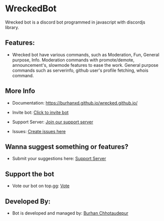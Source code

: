 # WreckedBot

Wrecked bot is a discord bot programmed in javascript with discordjs library.

## Features: 

- Wrecked bot have various commands, such as Moderation, Fun, General purpose, Info. Moderation commands with promote/demote, announcement's, slowmode features to ease the work. General purpose commands such as serverinfo, github user's profile fetching, whois command.

## More Info 

- Documentation: https://burhanxd.github.io/wrecked.github.io/

- Invite bot: [Click to invite bot](https://discord.com/oauth2/authorize?client_id=773440427306123266&permissions=8&redirect_uri=https%3A%2F%2Fburhanxd.github.io%2Fwrecked.github.io&scope=bot)

- Support Server: [Join our support server](https://discord.gg/DbA6B3ZARw)

- Issues: [Create issues here](https://github.com/burhanxd/WreckedBot/issues)

## Wanna suggest something or features?

- Submit your suggestions here: [Support Server](https://discord.gg/DbA6B3ZARw)

## Support the bot 

- Vote our bot on top.gg: [Vote](https://top.gg/bot/773440427306123266)


## Developed By:

- Bot is developed and managed by: [Burhan Chhotaudepur](https://instagram.com/burhan__xd)
